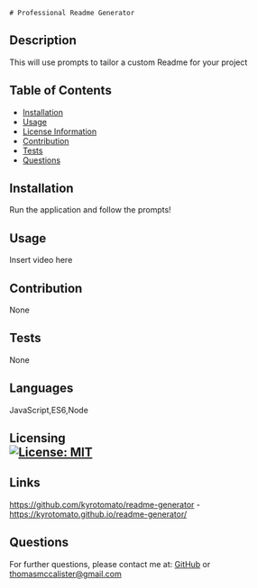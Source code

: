 
    # Professional Readme Generator
## Description
This will use prompts to tailor a custom Readme for your project
## Table of Contents
- [Installation](#installation)
- [Usage](#usage)
- [License Information](#license)
- [Contribution](#contribution)
- [Tests](#tests)
- [Questions](#questions)
## Installation
Run the application and follow the prompts!
## Usage
Insert video here
## Contribution
None
## Tests
None
## Languages
JavaScript,ES6,Node

## Licensing <br>  [![License: MIT](https://img.shields.io/badge/License-MIT-yellow.svg)](https://opensource.org/licenses/MIT)
        

## Links
https://github.com/kyrotomato/readme-generator - 
https://kyrotomato.github.io/readme-generator/
## Questions
For further questions, please contact me at: [GitHub]('https://github.com/'kyrotomato) or thomasmccalister@gmail.com
    